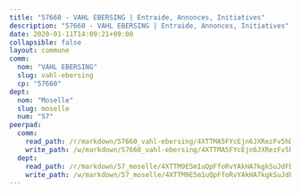 ```yaml
---
title: "57660 - VAHL EBERSING | Entraide, Annonces, Initiatives"
description: "57660 - VAHL EBERSING | Entraide, Annonces, Initiatives"
date: 2020-01-11T14:09:21+09:00
collapsible: false
layout: commune
comm:
  nom: "VAHL EBERSING"
  slug: vahl-ebersing
  cp: "57660"
dept:
  nom: "Moselle"
  slug: moselle
  num: "57"
peerpad:
  comm:
    read_path: /r/markdown/57660_vahl-ebersing/4XTTMA5FYcEjn6JXRezFv5hD1nBbDmv2kawXYcCMuqFpsDT1t
    write_path: /w/markdown/57660_vahl-ebersing/4XTTMA5FYcEjn6JXRezFv5hD1nBbDmv2kawXYcCMuqFpsDT1t-K3TgTnkkFwUJvMcbZi8VhfkJo167eqtWaRjnFdn6Fm1igUDLttPSYvxHrgncwKe2Q5ZBR9zRUcFzKdF8vuhgmy3MGrRnPckDE8VtPiuqaavWqC2BqSUdY9vRnYMefgaaz5x5SrDQ
  dept:
    read_path: /r/markdown/57_moselle/4XTTM9E5m1uQpFfoRvYAkHA7kgkSuJdFBSCmoLnZ6YvxmqAKj
    write_path: /w/markdown/57_moselle/4XTTM9E5m1uQpFfoRvYAkHA7kgkSuJdFBSCmoLnZ6YvxmqAKj-K3TgTxpsRhjGfb3pJqDaX4rYTLkyLoK3BLA4awBfhTSCoyNhResrhhmfsEF8aKnccedt5XoBzWeRYfKxQxNKv71ETcpGharLRE7rdgTKY3uSaW3Du2dz8v23YEY268mfYmweTFnR
---
```


